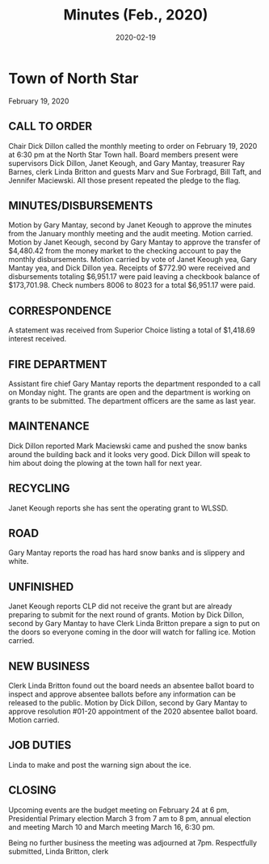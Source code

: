 ﻿---
title: Minutes (Feb., 2020)
date: 2020-02-19
blog_post: true
tags: 
  - FireEMS
  - Road
  - Recycling
sidebar: auto
---

# Town of North Star
February 19, 2020

## CALL TO ORDER
Chair Dick Dillon called the monthly meeting to order on February 19, 2020 at 6:30 pm at the North Star Town hall.  Board members present were supervisors Dick Dillon, Janet Keough, and Gary Mantay, treasurer Ray Barnes, clerk Linda Britton and guests Marv and Sue Forbragd, Bill Taft, and Jennifer Maciewski.  All those present repeated the pledge to the flag.

## MINUTES/DISBURSEMENTS
Motion by Gary Mantay, second by Janet Keough to approve the minutes from the January monthly meeting and the audit meeting.  Motion carried.  Motion by Janet Keough, second by Gary Mantay to approve the transfer of $4,480.42 from the money market to the checking account to pay the monthly disbursements.  Motion carried by vote of Janet Keough yea, Gary Mantay yea, and Dick Dillon yea.  Receipts of $772.90 were received and disbursements totaling $6,951.17 were paid leaving a checkbook balance of $173,701.98.  Check numbers 8006 to 8023 for a total $6,951.17 were paid.

## CORRESPONDENCE
A statement was received from Superior Choice listing a total of $1,418.69 interest received.

## FIRE DEPARTMENT
Assistant fire chief Gary Mantay reports the department responded to a call on Monday night.  The grants are open and the department is working on grants to be submitted.  The department officers are the same as last year.  

## MAINTENANCE
Dick Dillon reported Mark Maciewski came and pushed the snow banks around the building back and it looks very good.  Dick Dillon will speak to him about doing the plowing at the town hall for next year.

## RECYCLING
Janet Keough reports she has sent the operating grant to WLSSD.

## ROAD
Gary Mantay reports the road has hard snow banks and is slippery and white.

## UNFINISHED
Janet Keough reports CLP did not receive the grant but are already preparing to submit for the next round of grants.
Motion by Dick Dillon, second by Gary Mantay to have Clerk Linda Britton prepare a sign to put on the doors so everyone coming in the door will watch for falling ice.  Motion carried.

## NEW BUSINESS
Clerk Linda Britton found out the board needs an absentee ballot board to inspect and approve absentee ballots before any information can be released to the public.  Motion by Dick Dillon, second by Gary Mantay to approve resolution  #01-20 appointment of the 2020 absentee ballot board.  Motion carried.

## JOB DUTIES
Linda to make and post the warning sign about the ice.

## CLOSING
Upcoming events are the budget meeting on February 24 at 6 pm, Presidential Primary election March 3 from 7 am to 8 pm, annual election and meeting March 10 and March meeting March 16, 6:30 pm.

Being no further business the meeting was adjourned at 7pm.
Respectfully submitted,
Linda Britton, clerk
